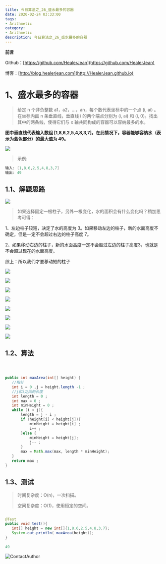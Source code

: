 ```yaml
---
title: 今日算法之_26_盛水最多的容器
date: 2020-02-24 03:33:00
tags: 
- Arithmetic
category: 
- Arithmetic
description: 今日算法之_26_盛水最多的容器
---
```


**前言**     

 Github：[https://github.com/HealerJean](https://github.com/HealerJean)         

 博客：[http://blog.healerjean.com](http://HealerJean.github.io)          



# 1、盛水最多的容器
> 给定 n 个非负整数 a1，a2，...，an，每个数代表坐标中的一个点 (i, ai) 。在坐标内画 n 条垂直线，垂直线 i 的两个端点分别为 (i, ai) 和 (i, 0)。找出其中的两条线，使得它们与 x 轴共同构成的容器可以容纳最多的水。

**图中垂直线代表输入数组 [1,8,6,2,5,4,8,3,7]。在此情况下，容器能够容纳水（表示为蓝色部分）的最大值为 49。**




![](https://raw.githubusercontent.com/HealerJean/HealerJean.github.io/master/blogImages/15825541774222.jpg)

> 示例:

```java
输入: [1,8,6,2,5,4,8,3,7]
输出: 49
```



## 1.1、解题思路 

![](https://raw.githubusercontent.com/HealerJean/HealerJean.github.io/master/blogImages/15825542740243.jpg)


> 如果选择固定一根柱子，另外一根变化，水的面积会有什么变化吗？稍加思考可得：

1、左边柱子较短，决定了水的高度为 3。如果移动左边的柱子，新的水面高度不确定，但是一定不会超过右边的柱子高度 7。     

2、如果移动右边的柱子，新的水面高度一定不会超过左边的柱子高度3，也就是不会超过现在的水面高度。

综上：所以我们才要移动短的柱子


![](https://raw.githubusercontent.com/HealerJean/HealerJean.github.io/master/blogImages/15825545152579.jpg)



![](https://raw.githubusercontent.com/HealerJean/HealerJean.github.io/master/blogImages/15825545236452.jpg)



![](https://raw.githubusercontent.com/HealerJean/HealerJean.github.io/master/blogImages/15825545491908.jpg)



![](https://raw.githubusercontent.com/HealerJean/HealerJean.github.io/master/blogImages/15825545586578.jpg)


![](https://raw.githubusercontent.com/HealerJean/HealerJean.github.io/master/blogImages/15825545697769.jpg)

![](https://raw.githubusercontent.com/HealerJean/HealerJean.github.io/master/blogImages/15825545809471.jpg)


![](https://raw.githubusercontent.com/HealerJean/HealerJean.github.io/master/blogImages/15825546101783.jpg)

![](https://raw.githubusercontent.com/HealerJean/HealerJean.github.io/master/blogImages203345.jpg)


## 1.2、算法

```java



public int maxArea(int[] height) {
   //指针
   int i = 0 ,j = height.length -1 ;
   //j和i之间的长度
   int length = 0 ;
   int max = 0 ;
   int minHeight = 0 ;
   while (i < j){
       length = j - i ;
       if (height[i] < height[j]){
           minHeight = height[i] ;
           i++ ;
       }else {
           minHeight = height[j];
           j-- ;
       }
       max = Math.max(max, length * minHeight);
   }
   return max ;
}


```




## 1.3、测试   

> 时间复杂度：O(n)，一次扫描。      
>   
> 空间复杂度：O(1)，使用恒定的空间。

```java

@Test
public void test(){
   int[] height = new int[]{1,8,6,2,5,4,8,3,7};
   System.out.println( maxArea(height));
}
    
49
```





![ContactAuthor](https://raw.githubusercontent.com/HealerJean/HealerJean.github.io/master/assets/img/artical_bottom.jpg)



<link rel="stylesheet" href="https://unpkg.com/gitalk/dist/gitalk.css">

<script src="https://unpkg.com/gitalk@latest/dist/gitalk.min.js"></script> 
<div id="gitalk-container"></div>    
 <script type="text/javascript">
    var gitalk = new Gitalk({
		clientID: `1d164cd85549874d0e3a`,
		clientSecret: `527c3d223d1e6608953e835b547061037d140355`,
		repo: `HealerJean.github.io`,
		owner: 'HealerJean',
		admin: ['HealerJean'],
		id: 'AAAAAAAAAAAAAAA',
    });
    gitalk.render('gitalk-container');
</script> 


